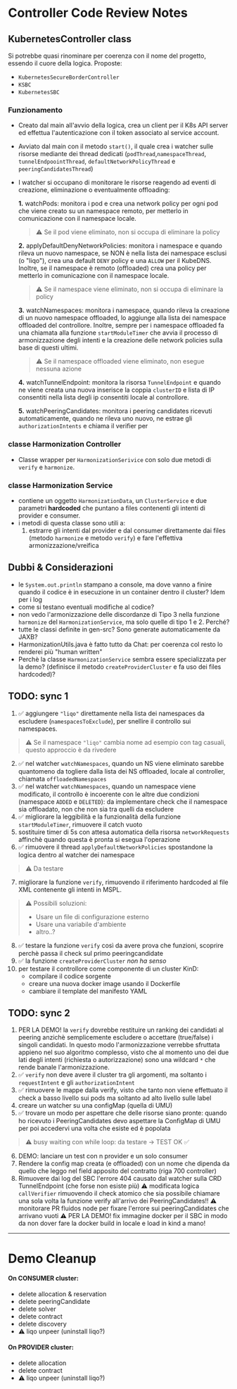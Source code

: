 # Controller Code Review Notes
## KubernetesController class
Si potrebbe quasi rinominare per coerenza con il nome del progetto, essendo il cuore della logica. Proposte:
- `KubernetesSecureBorderController`
- `KSBC`
- `KubernetesSBC`

### Funzionamento
- Creato dal main all'avvio della logica, crea un client per il K8s API server ed effettua l'autenticazione con il token associato al service account.
- Avviato dal main con il metodo `start()`, il quale crea i watcher sulle risorse mediante dei thread dedicati (`podThread`,`namespaceThread`, `tunnelEndpoointThread`, `defaultNetworkPolicyThread` e `peeringCandidatesThread`)
- I watcher si occupano di monitorare le risorse reagendo ad eventi di creazione, eliminazione o eventualmente offloading:
    
    **1.** watchPods: monitora i pod e crea una network policy per ogni pod che viene creato su un namespace remoto, per metterlo in comunicazione con il namespace locale.
    >   ⚠️ Se il pod viene eliminato, non si occupa di eliminare la policy

    **2.** applyDefaultDenyNetworkPolicies: monitora i namespace e quando rileva un nuovo namespace, se NON è nella lista dei namespace esclusi (o "liqo"), crea una default `DENY` policy e una `ALLOW` per il KubeDNS. Inoltre, se il namespace è remoto (offloaded) crea una policy per metterlo in comunicazione con il namespace locale.
                
    >   ⚠️ Se il namespace viene eliminato, non si occupa di eliminare la policy

    **3.** watchNamespaces: monitora i namespace, quando rileva la creazione di un nuovo namespace offloaded, lo aggiunge alla lista dei namespace offloaded del controllore. Inoltre, sempre per i namespace offloaded fa una chiamata alla funzione `startModuleTimer` che avvia il processo di armonizzazione degli intenti e la creazione delle network policies sulla base di questi ultimi.
                
    >   ⚠️ Se il namespace offloaded viene eliminato, non esegue nessuna azione

    **4.** watchTunnelEndpoint: monitora la risorsa `TunnelEndpoint` e quando ne viene creata una nuova inserisce la coppia `clusterID` e lista di IP consentiti nella lista degli ip consentiti locale al controllore. 

    **5.** watchPeeringCandidates: monitora i peering candidates ricevuti automaticamente, quando ne rileva uno nuovo, ne estrae gli `authorizationIntents` e chiama il verifier per 

### classe Harmonization Controller 
- Classe wrapper per `HarmonizationSerivice` con solo due metodi di `verify` e `harmonize`.

### classe Harmonization Service
- contiene un oggetto `HarmonizationData`, un `ClusterService` e due parametri **hardcoded** che puntano a files contenenti gli intenti di provider e consumer.
- i metodi di questa classe sono utili a:
    1. estrarre gli intenti dal provider e dal consumer direttamente dai files (metodo `harmonize` e metodo `verify`) e fare l'effettiva armonizzazione/vreifica

## Dubbi & Considerazioni
- le `System.out.println` stampano a console, ma dove vanno a finire quando il codice è in esecuzione in un container dentro il cluster? Idem per i log
- come si testano eventuali modifiche al codice?
- non vedo l'armonizzazione delle discordanze di Tipo 3 nella funzione `harmonize` del `HarmonizationService`, ma solo quelle di tipo 1 e 2. Perché?
- tutte le classi definite in gen-src? Sono generate automaticamente da JAXB?
- HarmonizationUtils.java è fatto tutto da Chat: per coerenza col resto lo renderei più "human written"
- Perchè la classe `HarmonizationService` sembra essere specializzata per la demo? (definisce il metodo `createProviderCluster` e fa uso dei files hardcoded)?

## TODO: sync 1
1. ✅ aggiungere `"liqo"` direttamente nella lista dei namespaces da escludere (`namespacesToExclude`), per snellire il controllo sui namespaces.
>   ⚠️ Se il namespace `"liqo"` cambia nome ad esempio con tag casuali, questo approccio è da rivedere
2. ✅ nel watcher `watchNamespaces`, quando un NS viene eliminato sarebbe quantomeno da togliere dalla lista dei NS offloaded, locale al controller, chiamata `offloadedNamespaces`
3. ✅ nel watcher `watchNamespaces`, quando un namespace viene modificato, il controllo è incoerente con le altre due condizioni (namespace `ADDED` e `DELETED`): da implementare check che il namespace sia offloadato, non che non sia tra quelli da escludere
4. ✅ migliorare la leggibilità e la funzionalità della funzione `startModuleTimer`, rimuovere il catch vuoto
5.  sostituire timer di 5s con attesa automatica della risorsa `networkRequests` affinchè quando questa è pronta si esegua l'operazione
6. ✅ rimuovere il thread `applyDefaultNetworkPolicies` spostandone la logica dentro al watcher dei namespace
>   ⚠️ Da testare
7. migliorare la funzione `verify`, rimuovendo il riferimento hardcoded al file XML contenente gli intenti in MSPL.
>   ⚠️ Possibili soluzioni:
>    - Usare un file di configurazione esterno
>    - Usare una variabile d'ambiente
>    - altro..?
8. ✅ testare la funzione `verify` così da avere prova che funzioni, scoprire perchè passa il check sul primo peeringcandidate
9. ✅ la funzione `createProviderCluster` *non ha senso* 
10. per testare il controllore come componente di un cluster KinD: 
    - compilare il codice sorgente
    - creare una nuova docker image usando il Dockerfile
    - cambiare il template del manifesto YAML

## TODO: sync 2
1. PER LA DEMO! la `verify` dovrebbe restituire un ranking dei candidati al peering anzichè semplicemente escludere o accettare (true/false) i singoli candidati. In questo modo l'armonizzazione verrebbe sfruttata appieno nel suo algoritmo complesso, visto che al momento uno dei due lati degli intenti (richiesta o autorizzazione) sono una wildcard `*` che rende banale l'armonizzazione.
2. ✅ `verify` non deve avere il cluster tra gli argomenti, ma soltanto i `requestIntent` e gli `authorizationIntent`
3. ✅ rimuovere le mappe dalla verify, visto che tanto non viene effettuato il check a basso livello sui pods ma soltanto ad alto livello sulle label
4.  creare un watcher su una configMap (quella di UMU)
5. ✅ trovare un modo per aspettare che delle risorse siano pronte: quando ho ricevuto i PeeringCandidates devo aspettare la ConfigMap di UMU per poi accedervi una volta che esiste ed è popolata
>   ⚠️ busy waiting con while loop: da testare -> TEST OK ✅
6. DEMO: lanciare un test con n provider e un solo consumer 
7. Rendere la config map creata (e offloaded) con un nome che dipenda da quello che leggo nel field apposito del contratto (riga 700 controller)
8. Rimuovere dai log del SBC l'errore 404 causato dal watcher sulla CRD TunnelEndpoint (che forse non esiste più)
⚠️ modificata logica `callVerifier` rimuovendo il check atomico che sia possibile chiamare una sola volta la funzione verify all'arrivo dei PeeringCandidates!! 
⚠️ monitorare PR fluidos node per fixare l'errore sui peeringCandidates che arrivano vuoti
⚠️ PER LA DEMO! fix immagine docker per il SBC in modo da non dover fare la docker build in locale e load in kind a mano!
---

# Demo Cleanup
#### On CONSUMER cluster:
- delete allocation & reservation
- delete peeringCandidate
- delete solver 
- delete contract
- delete discovery 
- ⚠️ liqo unpeer (uninstall liqo?)

#### On PROVIDER cluster: 
- delete allocation
- delete contract
- ⚠️ liqo unpeer (uninstall liqo?)